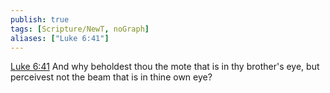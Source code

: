 ```yaml
---
publish: true
tags: [Scripture/NewT, noGraph]
aliases: ["Luke 6:41"]
---
```

[Luke 6:41](https://churchofjesuschrist.org/study/scriptures/nt/luke/6?lang=eng&id=p41#p41) And why beholdest thou the mote that is in thy brother's eye, but perceivest not the beam that is in thine own eye?
